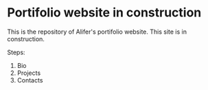 # Portifolio website in construction

This is the repository of Alifer's portifolio website.
This site is in construction.

Steps:
1. Bio
2. Projects
3. Contacts